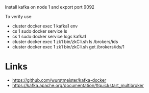 Install kafka on node 1 and export port 9092

To verify use 

- cluster docker exec 1 kafka1 env
- cs 1 sudo docker service ls
- cs 1 sudo docker service logs kafka1
- cluster docker exec 1 zk1 bin/zkCli.sh ls /brokers/ids
- cluster docker exec 1 zk1 bin/zkCli.sh get /brokers/ids/1

# Links 

- https://github.com/wurstmeister/kafka-docker
- https://kafka.apache.org/documentation/#quickstart_multibroker
